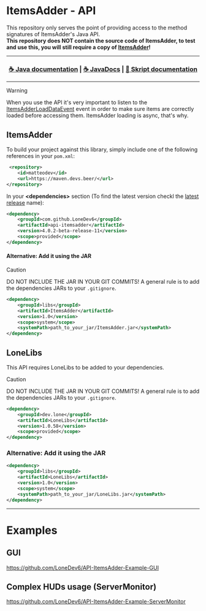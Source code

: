 # ItemsAdder - API
This repository only serves the point of providing access to the method signatures of ItemsAdder's Java API.<br>
**This repository does NOT contain the source code of ItemsAdder, to test and use this, you will still require a copy of [ItemsAdder](https://www.spigotmc.org/resources/itemsadder.73355/)!**<br>

<hr>
<h3 align="center">
<a href="https://itemsadder.devs.beer/developers/java-api">☕ Java documentation</a> | <a href="https://lonedev6.github.io/API-ItemsAdder/">☕ JavaDocs</a>  | <a href="https://itemsadder.devs.beer/developers/skript-api">📓 Skript documentation</a>
</h3>
<hr> 

> [!WARNING]  
> When you use the API it's very important to listen to the [ItemsAdderLoadDataEvent](https://github.com/LoneDev6/API-ItemsAdder/blob/master/src/main/java/dev/lone/itemsadder/api/Events/ItemsAdderLoadDataEvent.java) event in order to make sure items are correctly loaded before accessing them.
> ItemsAdder loading is async, that's why.


## ItemsAdder
To build your project against this library, simply include one of the following references in your `pom.xml`:

```xml
 <repository>
    <id>matteodev</id>
    <url>https://maven.devs.beer/</url>
</repository>
```

In your **&lt;dependencies&gt;** section (To find the latest version checkl the [latest release](https://github.com/LoneDev6/API-ItemsAdder/releases) name):
```xml
<dependency>
    <groupId>com.github.LoneDev6</groupId>
    <artifactId>api-itemsadder</artifactId>
    <version>4.0.2-beta-release-11</version>
    <scope>provided</scope>
</dependency>
```

#### Alternative: Add it using the JAR

> [!CAUTION]
> DO NOT INCLUDE THE JAR IN YOUR GIT COMMITS! A general rule is to add the dependencies JARs to your `.gitignore`.
```xml
<dependency>
    <groupId>libs</groupId>
    <artifactId>ItemsAdder</artifactId>
    <version>1.0</version>
    <scope>system</scope>
    <systemPath>path_to_your_jar/ItemsAdder.jar</systemPath>
</dependency>
```

## LoneLibs

This API requires LoneLibs to be added to your dependencies.

> [!CAUTION]
> DO NOT INCLUDE THE JAR IN YOUR GIT COMMITS! A general rule is to add the dependencies JARs to your `.gitignore`.

```xml
<dependency>
    <groupId>dev.lone</groupId>
    <artifactId>LoneLibs</artifactId>
    <version>1.0.58</version>
    <scope>provided</scope>
</dependency>
```

### Alternative: Add it using the JAR
```xml
<dependency>
    <groupId>libs</groupId>
    <artifactId>LoneLibs</artifactId>
    <version>1.0</version>
    <scope>system</scope>
    <systemPath>path_to_your_jar/LoneLibs.jar</systemPath>
</dependency>
```

---

# Examples

## GUI
https://github.com/LoneDev6/API-ItemsAdder-Example-GUI

## Complex HUDs usage (ServerMonitor)
https://github.com/LoneDev6/API-ItemsAdder-Example-ServerMonitor
